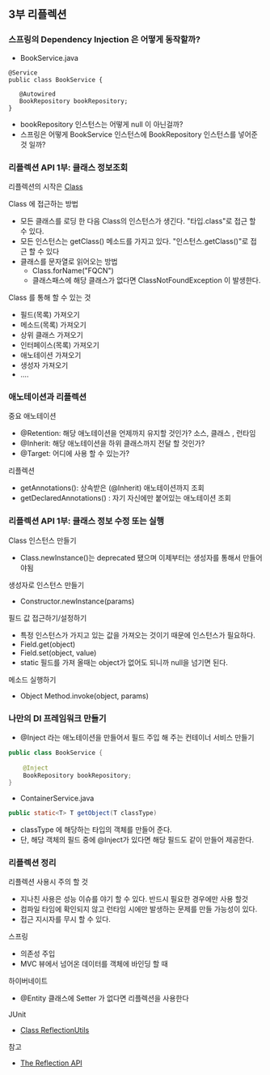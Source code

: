 ## 3부 리플렉션
### 스프링의 Dependency Injection 은 어떻게 동작할까?

- BookService.java
~~~
@Service
public class BookService {
   
   @Autowired
   BookRepository bookRepository;
}
~~~
- bookRepository 인스턴스는 어떻게 null 이 아닌걸까?
- 스프링은 어떻게 BookService 인스턴스에 BookRepository 인스턴스를 넣어준 것 일까?

### 리플렉션 API 1부: 클래스 정보조회
리플렉션의 시작은 [Class<T>](https://docs.oracle.com/javase/8/docs/api/java/lang/Class.html)

Class<T> 에 접근하는 방법
- 모든 클래스를 로딩 한 다음 Class<T>의 인스턴스가 생긴다. "타입.class"로 접근 할 수 있다.
- 모든 인스턴스는 getClass() 메소드를 가지고 있다. "인스턴스.getClass()"로 접근 할 수 있다
- 클래스를 문자열로 읽어오는 방법
    - Class.forName("FQCN")
    - 클래스패스에 해당 클래스가 없다면 ClassNotFoundException 이 발생한다.
 
Class<T> 를 통해 할 수 있는 것
- 필드(목록) 가져오기
- 메소드(목록) 가져오기
- 상위 클래스 가져오기
- 인터페이스(목록) 가져오기
- 애노테이션 가져오기
- 생성자 가져오기
- ....
    
### 애노테이션과 리플렉션
중요 애노테이션
- @Retention: 해당 애노테이션을 언제까지 유지할 것인가? 소스, 클래스 , 런타임
- @Inherit: 해당 애노테이션을 하위 클래스까지 전달 할 것인가?
- @Target: 어디에 사용 할 수 있는가?

리플렉션
- getAnnotations(): 상속받은 (@Inherit) 애노테이션까지 조회
- getDeclaredAnnotations() : 자기 자신에만 붙어있는 애노테이션 조회

### 리플렉션 API 1부: 클래스 정보 수정 또는 실행
Class 인스턴스 만들기
- Class.newInstance()는 deprecated 됐으며 이제부터는 생성자를 통해서 만들어야됨

생성자로 인스턴스 만들기
- Constructor.newInstance(params)

필드 값 접근하기/설정하기
- 특정 인스턴스가 가지고 있는 값을 가져오는 것이기 때문에 인스턴스가 필요하다.
- Field.get(object)
- Field.set(object, value)
- static 필드를 가져 올때는 object가 없어도 되니까 null을 넘기면 된다.

메소드 실행하기
- Object Method.invoke(object, params)

### 나만의 DI 프레임워크 만들기
- @Inject 라는 애노테이션을 만들어서 필드 주입 해 주는 컨테이너 서비스 만들기
~~~java
public class BookService {
   
    @Inject
    BookRepository bookRepository;
}
~~~

- ContainerService.java
~~~java
public static<T> T getObject(T classType)
~~~
- classType 에 해당하는 타입의 객체를 만들어 준다.
- 단, 해당 객체의 필드 중에 @Inject가 있다면 해당 필드도 같이 만들어 제공한다.

### 리플렉션 정리
리플렉션 사용시 주의 할 것
- 지나친 사용은 성능 이슈를 야기 할 수 있다. 반드시 필요한 경우에만 사용 할것
- 컴파일 타임에 확인되지 않고 런타임 시에만 발생하는 문제를 만들 가능성이 있다.
- 접근 지시자를 무시 할 수 있다.

스프링
- 의존성 주입
- MVC 뷰에서 넘어온 데이터를 객체에 바인딩 할 때

하이버네이트
- @Entity 클래스에 Setter 가 없다면 리플렉션을 사용한다

JUnit
- [Class ReflectionUtils](https://junit.org/junit5/docs/5.0.3/api/org/junit/platform/commons/util/ReflectionUtils.html)

참고 
- [The Reflection API](https://docs.oracle.com/javase/tutorial/reflect/index.html)
